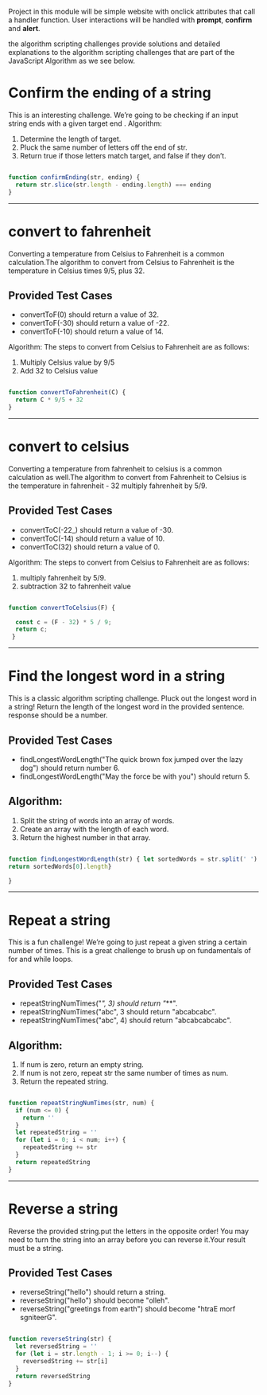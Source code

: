 Project in this module will be simple website with onclick attributes that call a handler function. User interactions will be handled with **prompt**, **confirm** and **alert**.

the algorithm scripting challenges provide solutions and detailed explanations to the algorithm scripting challenges that are part of the JavaScript Algorithm as we see below.

# Confirm the ending of a string  
This is an interesting challenge. We’re going to be checking if an input string ends with a given target end .
Algorithm:
1. Determine the length of target.
2. Pluck the same number of letters off the end of str.
3. Return true if those letters match target, and false if they don’t.
```javascript 

function confirmEnding(str, ending) {
  return str.slice(str.length - ending.length) === ending 
}

 ```
 --------
# convert to fahrenheit
Converting a temperature from Celsius to Fahrenheit is a common calculation.The algorithm to convert from Celsius to Fahrenheit is the temperature in Celsius times 9/5, plus 32.
## Provided Test Cases
* convertToF(0) should return a value of 32.
* convertToF(-30) should return a value of -22.
* convertToF(-10) should return a value of 14.
 
Algorithm: The steps to convert from Celsius to Fahrenheit are as follows:
1. Multiply Celsius value by 9/5
2. Add 32 to Celsius value
```javascript 

function convertToFahrenheit(C) {
  return C * 9/5 + 32
}

 ``` 
-----
# convert to celsius
Converting a temperature from fahrenheit to celsius is a common calculation as well.The algorithm to convert from Fahrenheit to Celsius is the temperature in fahrenheit - 32 multiply fahrenheit by 5/9.
## Provided Test Cases
* convertToC(-22_) should return a value of -30.
* convertToC(-14) should return a value of 10.
* convertToC(32) should return a value of 0.

Algorithm: The steps to convert from Celsius to Fahrenheit are as follows:
1. multiply fahrenheit by 5/9.
2. subtraction 32 to fahrenheit value
```javascript 

function convertToCelsius(F) {

  const c = (F - 32) * 5 / 9;
  return c;
 }
 ``` 
-------
# Find the longest word in a string
This is a classic algorithm scripting challenge. Pluck out the longest word in a string!
Return the length of the longest word in the provided sentence.
response should be a number.
## Provided Test Cases
* findLongestWordLength("The quick brown fox jumped over the lazy dog") should return  number 6.
* findLongestWordLength("May the force be with you") should return 5.
## Algorithm:
1. Split the string of words into an array of words.
2. Create an array with the length of each word.
3. Return the highest number in that array.
```javascript 

function findLongestWordLength(str) { let sortedWords = str.split(' ').sort((a, b) => b.length - a.length)
return sortedWords[0].length}

}
 ``` 
------
# Repeat a string
This is a fun challenge! We’re going to just repeat a given string a certain number of times. This is a great challenge to brush up on fundamentals of for and while loops.
## Provided Test Cases 
* repeatStringNumTimes("*", 3) should return "***".
* repeatStringNumTimes("abc", 3 should return     "abcabcabc".
* repeatStringNumTimes("abc", 4) should return "abcabcabcabc". 

## Algorithm:

1. If num is zero, return an empty string.
2. If num is not zero, repeat str the same number  of times as num.
3. Return the repeated string.
```javascript 

function repeatStringNumTimes(str, num) {
  if (num <= 0) {
    return ''
  }
  let repeatedString = ''
  for (let i = 0; i < num; i++) {
    repeatedString += str
  }
  return repeatedString
}
 ``` 
----------
# Reverse a string
Reverse the provided string.put the letters in the opposite order! You may need to turn the string into an array before you can reverse it.Your result must be a string.
## Provided Test Cases
* reverseString("hello") should return a string.
* reverseString("hello") should become "olleh".
* reverseString("greetings from earth") should become "htraE morf sgniteerG".

```javascript 

function reverseString(str) {
  let reversedString = ''
  for (let i = str.length - 1; i >= 0; i--) {
    reversedString += str[i]
  }
  return reversedString
}
 ``` 
